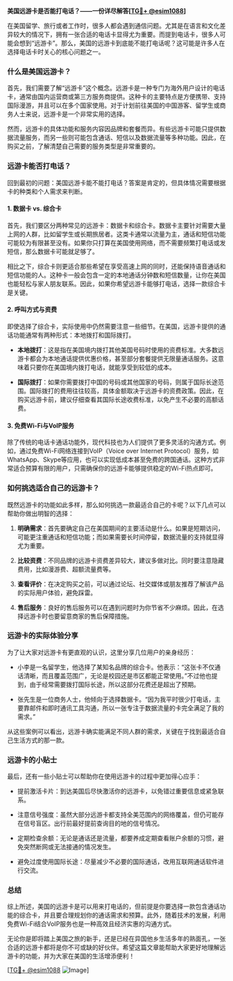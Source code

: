 **美国远游卡是否能打电话？——一份详尽解答[[TG💪+ @esim1088](https://t.me/s/esim1088)]**

在美国留学、旅行或者工作时，很多人都会遇到通信问题。尤其是在语言和文化差异较大的情况下，拥有一张合适的电话卡显得尤为重要。而提到电话卡，很多人可能会想到“远游卡”。那么，美国的远游卡到底能不能打电话呢？这可能是许多人在选择电话卡时关心的核心问题之一。

### **什么是美国远游卡？**

首先，我们需要了解“远游卡”这个概念。远游卡是一种专门为海外用户设计的电话卡，通常由国内运营商或第三方服务商提供。这种卡的主要特点是方便携带、支持国际漫游，并且可以在多个国家使用。对于计划前往美国的中国游客、留学生或商务人士来说，远游卡是一个非常实用的选择。

然而，远游卡的具体功能和服务内容因品牌和套餐而异。有些远游卡可能只提供数据流量服务，而另一些则可能包含通话、短信以及数据流量等多种功能。因此，在购买之前，了解清楚自己需要的服务类型是非常重要的。

### **远游卡能否打电话？**

回到最初的问题：美国远游卡能不能打电话？答案是肯定的，但具体情况需要根据卡的种类和个人需求来判断。

#### **1. 数据卡 vs. 综合卡**

首先，我们要区分两种常见的远游卡：数据卡和综合卡。数据卡主要针对需要大量上网的人群，比如留学生或长期旅居者。这类卡通常以流量为主，通话和短信功能可能较为有限甚至没有。如果你只打算在美国使用网络，而不需要频繁打电话或发短信，那么数据卡可能就足够了。

相比之下，综合卡则更适合那些希望在享受高速上网的同时，还能保持语音通话和短信功能的人。这种卡一般会包含一定的本地通话分钟数和短信数量，让你在美国也能轻松与家人朋友联系。因此，如果你希望远游卡能够打电话，选择一款综合卡是关键。

#### **2. 呼叫方式与资费**

即使选择了综合卡，实际使用中仍然需要注意一些细节。在美国，远游卡提供的通话功能通常有两种形式：本地拨打和国际拨打。

- **本地拨打**：这是指在美国境内拨打其他美国号码时使用的资费标准。大多数远游卡都会为本地通话提供优惠价格，甚至部分套餐提供无限量通话服务。这意味着只要你在美国境内拨打电话，就能享受到较低的成本。
  
- **国际拨打**：如果你需要拨打中国的号码或其他国家的号码，则属于国际长途范围。国际拨打的费用往往较高，具体金额取决于远游卡的资费政策。因此，在购买远游卡前，建议仔细查看其国际长途收费标准，以免产生不必要的高额话费。

#### **3. 免费Wi-Fi与VoIP服务**

除了传统的电话卡通话功能外，现代科技也为人们提供了更多灵活的沟通方式。例如，通过免费Wi-Fi网络连接到VoIP（Voice over Internet Protocol）服务，如WhatsApp、Skype等应用，也可以实现低成本甚至免费的跨国通话。这种方式非常适合预算有限的用户，只需确保你的远游卡能够提供稳定的Wi-Fi热点即可。

### **如何挑选适合自己的远游卡？**

既然远游卡的功能如此多样，那么如何挑选一款最适合自己的卡呢？以下几点可以帮助你做出明智的选择：

1. **明确需求**：首先要确定自己在美国期间的主要活动是什么。如果是短期访问，可能更注重通话和短信功能；而如果需要长时间停留，数据流量的支持就显得尤为重要。

2. **比较资费**：不同品牌的远游卡资费差异较大，建议多做对比。同时要注意隐藏费用，比如漫游费、超额流量费等。

3. **查看评价**：在决定购买之前，可以通过论坛、社交媒体或朋友推荐了解该产品的实际用户体验，避免踩雷。

4. **售后服务**：良好的售后服务可以在遇到问题时为你节省不少麻烦。因此，在选择远游卡时也要留意商家的售后保障措施。

### **远游卡的实际体验分享**

为了让大家对远游卡有更直观的认识，这里分享几位用户的亲身经历：

- 小李是一名留学生，他选择了某知名品牌的综合卡。他表示：“这张卡不仅通话清晰，而且覆盖范围广，无论是校园还是市区都能正常使用。”不过他也提到，由于经常需要拨打国际长途，所以这部分花费还是超出了预期。

- 张先生是一位商务人士，他倾向于选择数据卡。“因为我平时很少打电话，主要靠邮件和即时通讯工具沟通，所以一张专注于数据流量的卡完全满足了我的需求。”

从这些案例可以看出，远游卡确实能满足不同人群的需求，关键在于找到最适合自己生活方式的那一款。

### **远游卡的小贴士**

最后，还有一些小贴士可以帮助你在使用远游卡的过程中更加得心应手：

- 提前激活卡片：到达美国后尽快激活你的远游卡，以免错过重要信息或紧急联系。

- 注意信号强度：虽然大部分远游卡都支持全美范围内的网络覆盖，但仍可能存在信号盲区。出行前最好提前查询目的地的信号情况。

- 定期检查余额：无论是通话还是流量，都要养成定期查看账户余额的习惯，避免突然断网或无法接通的情况发生。

- 避免过度使用国际长途：尽量减少不必要的国际通话，改用互联网通话软件进行交流。

### **总结**

综上所述，美国的远游卡是可以用来打电话的，但前提是你要选择一款包含通话功能的综合卡，并且要合理规划你的通话需求和预算。此外，随着技术的发展，利用免费Wi-Fi结合VoIP服务也是一种高效且经济实惠的沟通方式。

无论你是即将踏上美国之旅的新手，还是已经在异国他乡生活多年的熟面孔，一张合适的远游卡都将是你不可或缺的好伙伴。希望这篇文章能帮助大家更好地理解远游卡的功能，并为大家在美国的生活增添便利！

[[TG💪+ @esim1088](https://t.me/s/esim1088) ![Image](https://i.postimg.cc/4NQfJmqS/Snipaste-2025-05-13-00-14-12.png)]
